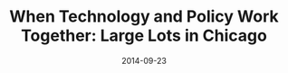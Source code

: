 ---
layout: post
categories: 
- talk
title: "When Technology and Policy Work Together: Large Lots in Chicago"
location: "Code for America Summit"
date: 2014-09-23
image: /images/talks/large-lots.jpg
description: "Demond Drummer and I share the story of how community organizers, technologists, and the City of Chicago collaborated to roll out a new program to give local residents ownership of vacant land in their neighborhood and incentivize neighborhood-level investment."
link: http://www.youtube.com/watch?v=ZR5JMxp-ejw
tags: 
 - presentation
medium: video
featured: false
published: true
---